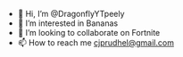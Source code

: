 - 👋 Hi, I’m @DragonflyYTpeely
- 👀 I’m interested in Bananas
- 💞️ I’m looking to collaborate on Fortnite
- 📫 How to reach me cjprudhel@gmail.com

<!---
DragonflyYTpeely/DragonflyYTpeely is a ✨ special ✨ repository because its `README.md` (this file) appears on your GitHub profile.
You can click the Preview link to take a look at your changes.
--->
